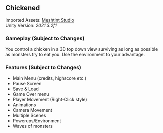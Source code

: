 ## Chickened
Imported Assets: [Meshtint Studio](https://assetstore.unity.com/publishers/3867)  
Unity Version: *2021.3.2f1*  

### Gameplay (Subject to Changes)
You control a chicken in a 3D top down view surviving as long as possible as monsters try to eat you. Use the environment to your advantage.

### Features (Subject to Changes)
- Main Menu (credits, highscore etc.)
- Pause Screen
- Save & Load
- Game Over menu
- Player Movement (Right-Click style)
- Animations
- Camera Movement
- Multiple Scenes
- Powerups/Environment
- Waves of monsters
